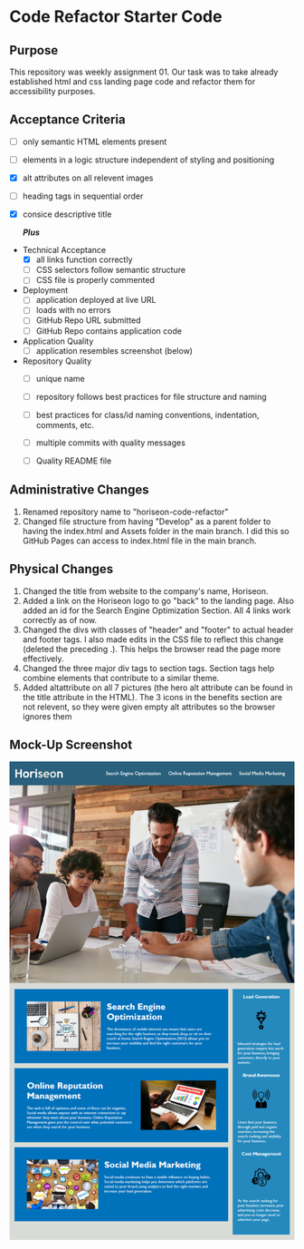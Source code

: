 # Code Refactor Starter Code


## Purpose
This repository was weekly assignment 01. Our task was to take already established html and css
landing page code and refactor them for accessibility purposes.


## Acceptance Criteria
* [ ] only semantic HTML elements present
* [ ] elements in a logic structure independent of styling and positioning
* [x] alt attributes on all relevent images
* [ ] heading tags in sequential order
* [x] consice descriptive title

	__*Plus*__
* Technical Acceptance
	* [x] all links function correctly
	* [ ] CSS selectors follow semantic structure
	* [ ] CSS file is properly commented
* Deployment
	* [ ] application deployed at live URL
	* [ ] loads with no errors
	* [ ] GitHub Repo URL submitted
	* [ ] GitHub Repo contains application code
* Application Quality
	* [ ] application resembles screenshot (below)
* Repository Quality
	* [ ] unique name
	* [ ] repository follows best practices for file structure and naming
	* [ ] best practices for class/id naming conventions, indentation, comments, etc.
	* [ ] multiple commits with quality messages
	* [ ] Quality README file


## Administrative Changes
1. Renamed repository name to "horiseon-code-refactor"
2. Changed file structure from having "Develop" as a parent folder to having the index.html and Assets folder in the main branch. I did this so GitHub Pages can access to index.html file in the main branch.

## Physical Changes
1. Changed the title from website to the company's name, Horiseon.
2. Added a link on the Horiseon logo to go "back" to the landing page. Also added an id for the Search Engine Optimization Section. All 4 links work correctly as of now.
3. Changed the divs with classes of "header" and "footer" to actual header and footer tags. I also made edits in the CSS file to reflect this change (deleted the preceding .). This helps the browser read the page more effectively.
4. Changed the three major div tags to section tags. Section tags help combine elements that contribute to a similar theme.
5. Added altattribute on all 7 pictures (the hero alt attribute can be found in the title attribute in the HTML). The 3 icons in the benefits section are not relevent, so they were given empty alt attributes so the browser ignores them


## Mock-Up Screenshot
![Horiseon Landing Page Screenshot](./assets/images/01-html-css-git-homework-demo.png)